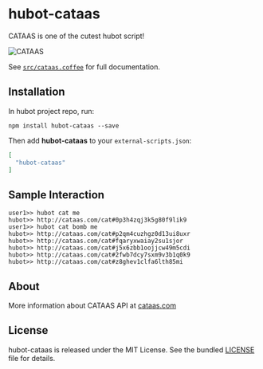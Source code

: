 # hubot-cataas

CATAAS is one of the cutest hubot script!

![CATAAS][cat]

See [`src/cataas.coffee`](src/cataas.coffee) for full documentation.

## Installation

In hubot project repo, run:

`npm install hubot-cataas --save`

Then add **hubot-cataas** to your `external-scripts.json`:

```json
[
  "hubot-cataas"
]
```

## Sample Interaction

```
user1>> hubot cat me
hubot>> http://cataas.com/cat#0p3h4zqj3k5g80f9lik9
user1>> hubot cat bomb me
hubot>> http://cataas.com/cat#p2qm4cuzhgz0d13ui8uxr
hubot>> http://cataas.com/cat#fqaryxwaiay2su1sjor
hubot>> http://cataas.com/cat#j5x6zbb1oojjcw49m5cdi
hubot>> http://cataas.com/cat#2fwb7dcy7sxm9v3b1q0k9
hubot>> http://cataas.com/cat#z8ghev1clfa6lth85mi
```

## About

More information about CATAAS API at [cataas.com](http://cataas.com)

## License

hubot-cataas is released under the MIT License. See the bundled [LICENSE](LICENSE) file for details.


[cat]: https://cataas.com/cat/says/I_can_haz_Hubot "CATAAS"
